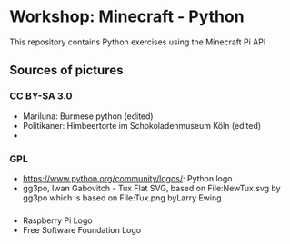 # Workshop: Minecraft - Python
This repository contains Python exercises using the Minecraft Pi API


## Sources of pictures
### CC BY-SA 3.0
 - Mariluna: Burmese python (edited)
 - Politikaner: Himbeertorte im Schokoladenmuseum Köln (edited)
 -

### GPL
 - https://www.python.org/community/logos/: Python logo
 - gg3po, Iwan Gabovitch - Tux Flat SVG, based on File:NewTux.svg by gg3po which is based on File:Tux.png byLarry Ewing

### 
- Raspberry Pi Logo
- Free Software Foundation Logo
